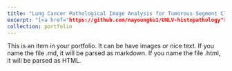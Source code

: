 ```yaml
---
title: "Lung Cancer Pathological Image Analysis for Tumorous Segment Classification in WSI"
excerpt: "[<a href="https://github.com/nayoungku1/UNLV-histopathology">Github</a>]<br/><img src='https://media.licdn.com/dms/image/v2/C4D1BAQFKoNig7RMN8g/company-background_10000/company-background_10000/0/1598971977081/officialunlv_cover?e=2147483647&v=beta&t=IjmBLSxuTT9AMFaZxjAOoNqRJk9Upx8pU-1QfZdcopw'>"
collection: portfolio
---
```


This is an item in your portfolio. It can be have images or nice text. If you name the file .md, it will be parsed as markdown. If you name the file .html, it will be parsed as HTML. 
